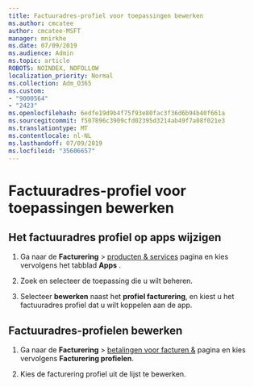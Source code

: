 ```yaml
---
title: Factuuradres-profiel voor toepassingen bewerken
ms.author: cmcatee
author: cmcatee-MSFT
manager: mnirkhe
ms.date: 07/09/2019
ms.audience: Admin
ms.topic: article
ROBOTS: NOINDEX, NOFOLLOW
localization_priority: Normal
ms.collection: Adm_O365
ms.custom:
- "9000564"
- "2423"
ms.openlocfilehash: 6edfe19d9b4f75f93e80fac3f36d6b94b40f661a
ms.sourcegitcommit: f507896c3909cfd02395d3214ab49f7a08f021e3
ms.translationtype: MT
ms.contentlocale: nl-NL
ms.lasthandoff: 07/09/2019
ms.locfileid: "35606657"
---
```

# <a name="edit-billing-profile-for-apps"></a>Factuuradres-profiel voor toepassingen bewerken

## <a name="to-change-the-billing-profile-on-apps"></a>Het factuuradres profiel op apps wijzigen

1. Ga naar de **Facturering** > [producten & services](https://go.microsoft.com/fwlink/p/?linkid=842054) pagina en kies vervolgens het tabblad **Apps** .

2. Zoek en selecteer de toepassing die u wilt beheren.  

3. Selecteer **bewerken** naast het **profiel facturering**, en kiest u het factuuradres profiel dat u wilt koppelen aan de app.

## <a name="edit-billing-profiles"></a>Factuuradres-profielen bewerken

1. Ga naar de **Facturering** > [betalingen voor facturen &](https://go.microsoft.com/fwlink/p/?linkid=848039) pagina en kies vervolgens **Facturering profielen**.

2. Kies de facturering profiel uit de lijst te bewerken.